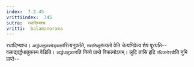 ```yaml
---
index:  7.2.45
vrittiindex:  345
sutra:  रधादिभ्यश्च
vritti:  balamanorama 
---
```


रधादिभ्यश्च। `आर्द्धधातुकस्येड्वलादे`रित्यनुवर्तते, `स्वरतिसूती`त्यतो वेति चेत्यभिप्रेत्य शेषं पूरयति-- वलाद्यार्द्धधातुकस्य वेडिति। `आर्द्धधातुकस्ये`ति नित्ये प्राप्ते विकल्पोऽयम्। लुटि तासि इटि `रधिजभोरची`ति नुमि प्राप्ते--

